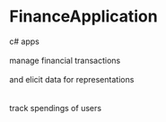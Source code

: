 # FinanceApplication
c# apps<br><br>
manage financial transactions<br><br>
and elicit data for representations<br><br>
<br>
track spendings of users<br>
